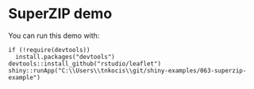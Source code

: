 # SuperZIP demo

You can run this demo with:
```
if (!require(devtools))
  install.packages("devtools")
devtools::install_github("rstudio/leaflet")
shiny::runApp("C:\\Users\\tnkocis\\git/shiny-examples/063-superzip-example")
```
